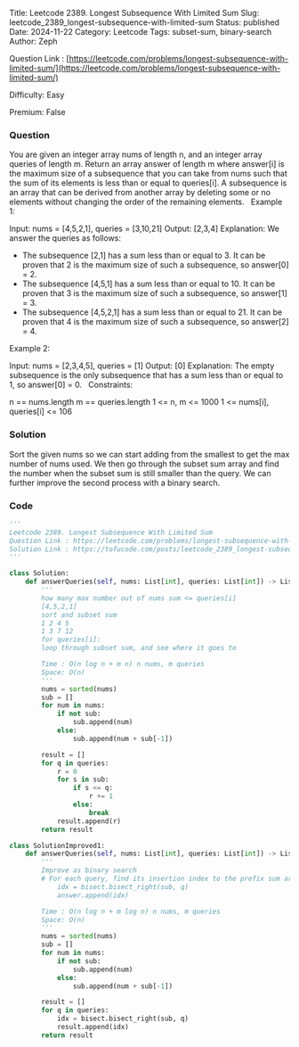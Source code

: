 Title: Leetcode 2389. Longest Subsequence With Limited Sum
Slug: leetcode_2389_longest-subsequence-with-limited-sum
Status: published
Date: 2024-11-22
Category: Leetcode
Tags: subset-sum, binary-search
Author: Zeph

Question Link : [https://leetcode.com/problems/longest-subsequence-with-limited-sum/](https://leetcode.com/problems/longest-subsequence-with-limited-sum/)

Difficulty: Easy

Premium: False

### Question
You are given an integer array nums of length n, and an integer array queries of length m.
Return an array answer of length m where answer[i] is the maximum size of a subsequence that you can take from nums such that the sum of its elements is less than or equal to queries[i].
A subsequence is an array that can be derived from another array by deleting some or no elements without changing the order of the remaining elements.
 
Example 1:

Input: nums = [4,5,2,1], queries = [3,10,21]
Output: [2,3,4]
Explanation: We answer the queries as follows:
- The subsequence [2,1] has a sum less than or equal to 3. It can be proven that 2 is the maximum size of such a subsequence, so answer[0] = 2.
- The subsequence [4,5,1] has a sum less than or equal to 10. It can be proven that 3 is the maximum size of such a subsequence, so answer[1] = 3.
- The subsequence [4,5,2,1] has a sum less than or equal to 21. It can be proven that 4 is the maximum size of such a subsequence, so answer[2] = 4.

Example 2:

Input: nums = [2,3,4,5], queries = [1]
Output: [0]
Explanation: The empty subsequence is the only subsequence that has a sum less than or equal to 1, so answer[0] = 0.
 
Constraints:

n == nums.length
m == queries.length
1 <= n, m <= 1000
1 <= nums[i], queries[i] <= 106

### Solution

Sort the given nums so we can start adding from the smallest to get the max number of nums used. We then go through the subset sum array and find the number when the subset sum is still smaller than the query. We can further improve the second process with a binary search. 
 

### Code
```python
'''
Leetcode 2389. Longest Subsequence With Limited Sum
Question Link : https://leetcode.com/problems/longest-subsequence-with-limited-sum/
Solution Link : https://tofucode.com/posts/leetcode_2389_longest-subsequence-with-limited-sum.html
'''

class Solution:
    def answerQueries(self, nums: List[int], queries: List[int]) -> List[int]:
        '''
        how many max number out of nums sum <= queries[i]
        [4,5,2,1]
        sort and subset sum
        1 2 4 5
        1 3 7 12
        for queries[i]:
        loop through subset sum, and see where it goes to

        Time : O(n log n + m n) n nums, m queries
        Space: O(n)
        '''
        nums = sorted(nums)
        sub = []
        for num in nums:
            if not sub:
                sub.append(num)
            else:
                sub.append(num + sub[-1])

        result = []
        for q in queries:
            r = 0
            for s in sub:
                if s <= q:
                    r += 1
                else:
                    break
            result.append(r)
        return result

class SolutionImproved1:
    def answerQueries(self, nums: List[int], queries: List[int]) -> List[int]:
        '''
        Improve as binary search
        # For each query, find its insertion index to the prefix sum array
            idx = bisect.bisect_right(sub, q)
            answer.append(idx)

        Time : O(n log n + m log n) n nums, m queries
        Space: O(n)
        '''
        nums = sorted(nums)
        sub = []
        for num in nums:
            if not sub:
                sub.append(num)
            else:
                sub.append(num + sub[-1])

        result = []
        for q in queries:
            idx = bisect.bisect_right(sub, q)
            result.append(idx)
        return result
```

